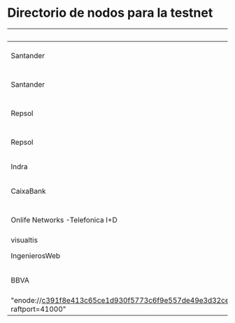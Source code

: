 ﻿# Directorio de nodos para la testnet

| Propietario | Contacto (slack, email, git user...) | enode |
| ----------- | ------------------------------------ | ----- |
| Santander | Marcos Serradilla (@mserradilla, marcos@sanlab.io), Juan Luis García (@Juan Luis, juanluis.garcia@isban.com) | enode://9c11f1a41f5cbad2b59a64f2ec15f0a2b39f40aa88f0a3f77df0300f1a9a13af61d85f90894d9d7f71812be9c8c1b5bc2c2e6a055c8d4a40bddf45407c711b1b@52.56.69.220:21000?raftport=41000 |
| Santander | Marcos Serradilla (@mserradilla, marcos@sanlab.io), Juan Luis García (@Juan Luis, juanluis.garcia@isban.com) | enode://60885eb65783a6c7bdee131b9b70dd3b0dc084bbfafe4adef7d4ba740ec834bf7df467a747b7e150c822d7a7c7e8885c1f571e901b577408182990433dc83f91@35.176.197.87:21000?raftport=41000 |
| Repsol | Esteban Montenegro (@Esteban Montenegro, montenegro.garcia.esteban@repsol.com) | enode://5c0fab3c53ae3790cc58e13ed1a01b44d5f508568d61a93ed84b52964e52a2801daaf49007cc62a176cb9f48ecd12e368e55212937ca9f3a775a45bc7a883983@52.169.13.168:21000?raftport=41000" |
| Repsol | Esteban Montenegro (@Esteban Montenegro, montenegro.garcia.esteban@repsol.com) | enode://2bf9235d4b420ab7f633da2dce8787b97ea33f77ed13c82f4c746a1aba01140c5b65924f6497cad483ce680f00b2005d16322284aa8e64c032d6255557724b6e@52.164.228.204:21000?raftport=41000 |
| Indra | Alfonso de la Rocha (@arocha, arocha@minsait.com) | enode://669da0c4581e4cd04bb67690acfa739f27bd1f69522d7df73820b865cd78ceb2ad1c29fd982845194db1efe81a4d814c248707a97be00b903feb7215cf07e211@40.118.64.233:21000?raftport=41000 |
| CaixaBank | Josep Grau Miró (@josepgraumiro, jgrau@silk.es), Joan Arcas Sanz (@Joan Arcas, joan.arcas.sanz@accenture.com) | enode://e09ff0ef7c031799d9eafc171308435e10b27566230060fb03ada522104113065e493dbad1b936da9dd093226b19e68482901a554dcbfe70db45e5ba878a61ca@158.177.89.28:21000?raftport=41000 |
| Onlife Networks -Telefonica I+D | Juan Roldán Parra (juan.roldanparra@telefonica.com, https://github.com/juanroldanparra) |  |
| visualtis | n0p (https://github.com/n0p) |  |
| IngenierosWeb | Víctor García (@vgpastor vgpastor@ingenierosweb.co) | enode://c7fc7e34b0cf828a997c7c2032b32117121f1aab0c265240ea20fbdb688a166b50d19471d6000d68790a5fc593c6180e9522d6f1abd491b805683d9012af132b@13.94.239.188:21000?raftport=41000 |
| BBVA | José Antonio Dongil (joseantonio.dongil@bbva.com), Oliver Díaz (oliver.diaz@bbva.com) |
    "enode://c391f8e413c65ce1d930f5773c6f9e557de49e3d32ce2fb4849bb9b360845c1d76db5d6362816b341451853b3e9cd6a368df90253a64b78e7c552ac07cef257a@52.16.39.13:21000?raftport=41000" |
